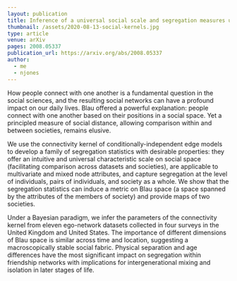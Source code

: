```yaml
---
layout: publication
title: Inference of a universal social scale and segregation measures using social connectivity kernels
thumbnail: /assets/2020-08-13-social-kernels.jpg
type: article
venue: arXiv
pages: 2008.05337
publication_url: https://arxiv.org/abs/2008.05337
author:
  - me
  - njones
---
```


How people connect with one another is a fundamental question in the social sciences, and the resulting social networks can have a profound impact on our daily lives. Blau offered a powerful explanation: people connect with one another based on their positions in a social space. Yet a principled measure of social distance, allowing comparison within and between societies, remains elusive.

We use the connectivity kernel of conditionally-independent edge models to develop a family of segregation statistics with desirable properties: they offer an intuitive and universal characteristic scale on social space (facilitating comparison across datasets and societies), are applicable to multivariate and mixed node attributes, and capture segregation at the level of individuals, pairs of individuals, and society as a whole. We show that the segregation statistics can induce a metric on Blau space (a space spanned by the attributes of the members of society) and provide maps of two societies.

Under a Bayesian paradigm, we infer the parameters of the connectivity kernel from eleven ego-network datasets collected in four surveys in the United Kingdom and United States. The importance of different dimensions of Blau space is similar across time and location, suggesting a macroscopically stable social fabric. Physical separation and age differences have the most significant impact on segregation within friendship networks with implications for intergenerational mixing and isolation in later stages of life.
